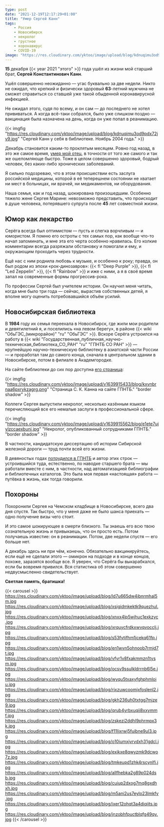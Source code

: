 ```yaml
---
type: post
date: "2021-12-19T12:17:29+01:00"
title: "Умер Сергей Канн"
tags:
    - Россия
    - Новосибирск
    - некролог
    - грустное
    - коронавирус
    - COVID-19
image: "https://res.cloudinary.com/yktoo/image/upload/blog/kdnuqimu3od9pdx72jv9.jpg"
---
```


**15** декабря {{< year 2021 "этого" >}} года ушёл из жизни мой старший брат, **Сергей Константинович Канн**.

Ушёл совершенно неожиданно — угас буквально за две недели. Никто не ожидал, что крепкий и физически здоровый **63**-летний мужчина не сможет справиться со ставшей уже такой обыденной коронавирусной инфекцией.

Не ожидал этого, судя по всему, и он сам — до последнего не хотел прививаться. А когда всё-таки собрался, было уже слишком поздно — вакцинация была назначена на день, когда он уже попал в реанимацию.

<!--more-->

{{< imgfig "https://res.cloudinary.com/yktoo/image/upload/blog/kdnuqimu3od9pdx72jv9.jpg" "Сергей Канн у себя в библиотеке. Ноябрь 2004 года." >}}

Декабрь становится каким-то проклятым месяцем. Ровно год назад, в это же самое время, [умер мой отец](0764), в точности от того же самого и так же ошеломляюще быстро. Тоже в целом совершенно здоровый, бодрый человек, без каких-либо хронических заболеваний.

Я сильно подозреваю, что в этом происшествии есть заслуга российской медицины, которой в её теперешнем состоянии не хватает ни мест в больницах, ни врачей, ни медикаментов, ни оборудования.

Наша семья, как и год назад, шокирована произошедшим. Особенно тяжело жене Сергея Марине: невозможно представить, что происходит в душе человека, потерявшего супруга после **45** лет совместной жизни.

## Юмор как лекарство

Серёга всегда был оптимистом — пусть и слегка ворчливым — и юмористом. Я помню его остроты с тех самых пор, как вообще что-то начал запоминать, и мне эта его черта особенно нравилась. Его колкие комментарии всегда разряжали обстановку и помогали и ему, и окружающим проходить через трудности.

Ещё нас с ним роднила любовь к музыке, и особенно к року; правда, он был родом из эпохи «рок-динозавров»: {{< fl "Deep Purple" >}}, {{< fl "Led Zeppelin" >}}, {{< fl "Rainbow" >}} и иже с ними, а я в своё время запал на современные формы прогрессив-рока.

По профессии Сергей был учителем истории. Он научил меня читать, когда мне было три года — сейчас, вырастив собственных детей, я вполне могу оценить потребовавшийся объём усилий.

## Новосибирская библиотека

В **1984** году их семья переехала в Новосибирск, где жили мои родители и девятилетний я, и поселились «на левом берегу», в районе {{< wiki "ОбьГЭС_(микрорайон)" "ru" "ОбьГЭС" >}}. Вскоре Серёга устроился на работу в {{< wiki "Государственная_публичная_научно-техническая_библиотека_СО_РАН" "ru" "ГПНТБ СО РАН" >}} — крупнейшую научно-техническую библиотеку в азиатской части России — и проработал там до самого конца, сначала в центральном здании в Новосибирске, потом в филиале в Академгородке.

На сайте библиотеки до сих пор доступна [его страница](http://www.prometeus.nsc.ru/staff/skann.ssi):

{{< imgfig "https://res.cloudinary.com/yktoo/image/upload/v1639915433/blog/kxvnbrnaa6pxrykzagrg.png" "Страница С. К. Канна на сайте ГПНТБ." "border shadow" >}}

Коллеги Сергея выпустили некролог, несколько казённым языком перечисляющий все его немалые заслуги в профессиональной сфере.

{{< imgfig "https://res.cloudinary.com/yktoo/image/upload/v1639915562/blog/e1ete7ujylzccaexbuni.jpg" "Некролог, опубликованный сотрудниками ГПНТБ." "border shadow" >}}

В частности, кандидатскую диссертацию об истории Сибирской железной дороги — труд почти всей его жизни.

В девяностых годах [потрудился в ГПНТБ](0307) и автор этих строк — устроившийся туда, естественно, по наводке старшего брата — мы работали вместе с ним, в частности, над автоматизацией библиографии и библиотечных каталогов. Это была моя первая «настоящая» работа — путёвка в жизнь, как тогда говорили.

## Похороны

Похоронили Сергея на Чемском кладбище в Новосибирске, всего два дня спустя. Так быстро, что у меня даже не было шанса приехать — одно получение визы чего стоит.

И это самое шокирующее в смерти близкого. Ты знаешь его всю твою сознательную жизнь и привыкаешь, что он просто есть. Потом получаешь известие: он в реанимации. Потом, две недели спустя — его больше нет.

А декабрь здесь ни при чём, конечно. Обязательно вакцинируйтесь, если ещё не сделали этого — омикрон на подходе и в конце концов, похоже, заразятся вообще все. Я уверен, что Серёга бы выкарабкался, если бы вовремя привился. Вся статистика об этом совершенно недвусмысленно свидетельствует.

**Светлая память, братишка!**

{{< carousel >}}
https://res.cloudinary.com/yktoo/image/upload/blog/ld7u665dw4ibnrmhal5m.jpg
https://res.cloudinary.com/yktoo/image/upload/blog/xsigidmkektk9quezhul.jpg
https://res.cloudinary.com/yktoo/image/upload/blog/xnxx4lp5wjhuc1exkzyc.jpg
https://res.cloudinary.com/yktoo/image/upload/blog/xrquycfrdkxwvqvocclj.jpg
https://res.cloudinary.com/yktoo/image/upload/blog/s53fytjfhm1jcekq61fp.jpg
https://res.cloudinary.com/yktoo/image/upload/blog/en1wvn5ohnoob7rmjd7t.jpg
https://res.cloudinary.com/yktoo/image/upload/blog/vfyr1v8fxakmmzn1tysm.jpg
https://res.cloudinary.com/yktoo/image/upload/blog/ocsv9ssulkldrrnb6l5e.jpg
https://res.cloudinary.com/yktoo/image/upload/blog/wyqu5txaxyfghphmloiu.jpg
https://res.cloudinary.com/yktoo/image/upload/blog/rjxzuwcoomjxfoslenl2.jpg
https://res.cloudinary.com/yktoo/image/upload/blog/gkh236uh0txtgg7mjze9.jpg
https://res.cloudinary.com/yktoo/image/upload/blog/qrub4yrbxuqii8xxymmf.jpg
https://res.cloudinary.com/yktoo/image/upload/blog/zskezi2ddhl9phrmpx3k.jpg
https://res.cloudinary.com/yktoo/image/upload/blog/f11lixrwj5fuibne9ul3.jpg
https://res.cloudinary.com/yktoo/image/upload/blog/o10iumxjvrvdxh31gdcl.jpg
https://res.cloudinary.com/yktoo/image/upload/blog/exikxe8qwyzmk9dcwo7z.jpg
https://res.cloudinary.com/yktoo/image/upload/blog/tmkeupd1zhk4rscynlfi.jpg
https://res.cloudinary.com/yktoo/image/upload/blog/allfhebka2g89p024dsb.jpg
https://res.cloudinary.com/yktoo/image/upload/blog/cuiup2dxog7mq8gxdhxh.jpg
https://res.cloudinary.com/yktoo/image/upload/blog/m5ani2us7eylo23lmkfv.jpg
https://res.cloudinary.com/yktoo/image/upload/blog/ixer12ohqt3a4diqiits.jpg
https://res.cloudinary.com/yktoo/image/upload/blog/jnzobhfpuctblqfg49qy.jpg
{{< /carousel >}}
